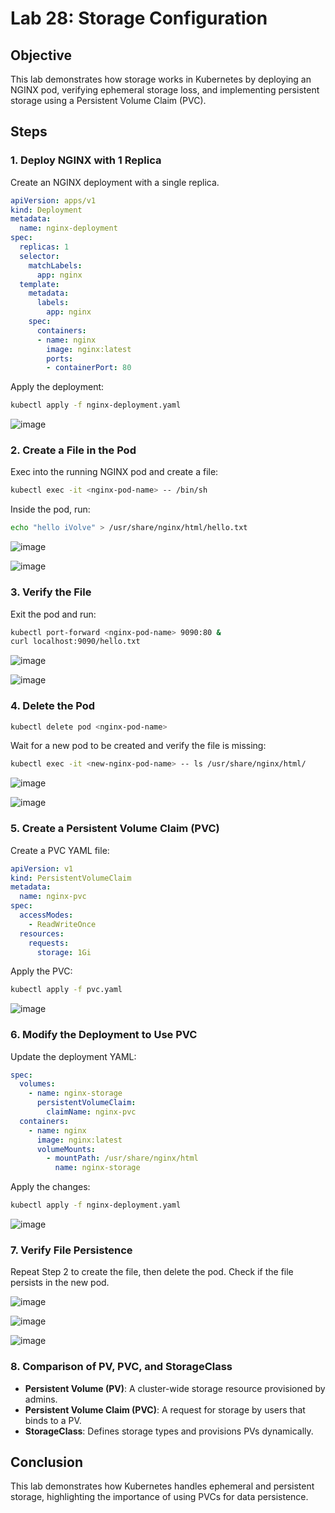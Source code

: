 # Lab 28: Storage Configuration

## Objective
This lab demonstrates how storage works in Kubernetes by deploying an NGINX pod, verifying ephemeral storage loss, and implementing persistent storage using a Persistent Volume Claim (PVC).

## Steps

### 1. Deploy NGINX with 1 Replica
Create an NGINX deployment with a single replica.

```yaml
apiVersion: apps/v1
kind: Deployment
metadata:
  name: nginx-deployment
spec:
  replicas: 1
  selector:
    matchLabels:
      app: nginx
  template:
    metadata:
      labels:
        app: nginx
    spec:
      containers:
      - name: nginx
        image: nginx:latest
        ports:
        - containerPort: 80
```

Apply the deployment:
```sh
kubectl apply -f nginx-deployment.yaml
```
![image](https://github.com/user-attachments/assets/45651bfc-94c3-4c2f-aca2-1241fd920b35)

### 2. Create a File in the Pod
Exec into the running NGINX pod and create a file:
```sh
kubectl exec -it <nginx-pod-name> -- /bin/sh
```
Inside the pod, run:
```sh
echo "hello iVolve" > /usr/share/nginx/html/hello.txt
```
![image](https://github.com/user-attachments/assets/b90aaf85-9b9d-4a4c-b045-f7cee97d23d3)

![image](https://github.com/user-attachments/assets/05060ca0-7094-4531-8e39-9cfe36dc9588)

### 3. Verify the File
Exit the pod and run:
```sh
kubectl port-forward <nginx-pod-name> 9090:80 &
curl localhost:9090/hello.txt
```
![image](https://github.com/user-attachments/assets/2efa01e6-f8b2-41f0-8df1-5d474e44e4b1)

![image](https://github.com/user-attachments/assets/8832db4a-b269-4630-ac3c-bcde30a71d32)


### 4. Delete the Pod
```sh
kubectl delete pod <nginx-pod-name>
```
Wait for a new pod to be created and verify the file is missing:
```sh
kubectl exec -it <new-nginx-pod-name> -- ls /usr/share/nginx/html/
```
![image](https://github.com/user-attachments/assets/8342ca69-def9-4119-af09-2bb237d18cd8)

![image](https://github.com/user-attachments/assets/fd5bc3f1-cd88-4d02-906d-ff40fec36652)

### 5. Create a Persistent Volume Claim (PVC)
Create a PVC YAML file:
```yaml
apiVersion: v1
kind: PersistentVolumeClaim
metadata:
  name: nginx-pvc
spec:
  accessModes:
    - ReadWriteOnce
  resources:
    requests:
      storage: 1Gi
```

Apply the PVC:
```sh
kubectl apply -f pvc.yaml
```

![image](https://github.com/user-attachments/assets/6cbe06ec-d4aa-4e7a-a593-3961e6b0051a)

### 6. Modify the Deployment to Use PVC
Update the deployment YAML:
```yaml
spec:
  volumes:
    - name: nginx-storage
      persistentVolumeClaim:
        claimName: nginx-pvc
  containers:
    - name: nginx
      image: nginx:latest
      volumeMounts:
        - mountPath: /usr/share/nginx/html
          name: nginx-storage
```
Apply the changes:
```sh
kubectl apply -f nginx-deployment.yaml
```
![image](https://github.com/user-attachments/assets/a22248a3-df7e-439a-84a2-1ce2e768a075)

### 7. Verify File Persistence
Repeat Step 2 to create the file, then delete the pod. Check if the file persists in the new pod.

![image](https://github.com/user-attachments/assets/00793bde-18ad-4307-9419-a94809257220)

![image](https://github.com/user-attachments/assets/157ae760-3247-4ce5-b465-66836ac24e15)

![image](https://github.com/user-attachments/assets/ab2253bc-6abc-4084-8f42-97763b9afc96)


### 8. Comparison of PV, PVC, and StorageClass
- **Persistent Volume (PV)**: A cluster-wide storage resource provisioned by admins.
- **Persistent Volume Claim (PVC)**: A request for storage by users that binds to a PV.
- **StorageClass**: Defines storage types and provisions PVs dynamically.

## Conclusion
This lab demonstrates how Kubernetes handles ephemeral and persistent storage, highlighting the importance of using PVCs for data persistence.

